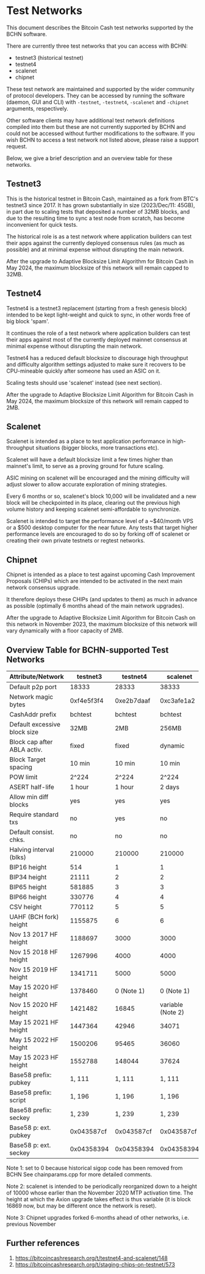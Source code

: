 Test Networks
=============

This document describes the Bitcoin Cash test networks supported by the
BCHN software.

There are currently three test networks that you can access with BCHN:

- testnet3 (historical testnet)
- testnet4
- scalenet
- chipnet

These test network are maintained and supported by the wider community
of protocol developers. They can be accessed by running the software
(daemon, GUI and CLI) with `-testnet`, `-testnet4`, `-scalenet` and
`-chipnet` arguments, respectively.

Other software clients may have additional test network definitions compiled
into them but these are not currently supported by BCHN and could not be
accessed without further modifications to the software. If you wish BCHN
to access a test network not listed above, please raise a support request.

Below, we give a brief description and an overview table for these networks.

Testnet3
--------

This is the historical testnet in Bitcoin Cash, maintained as a fork from
BTC's testnet3 since 2017. It has grown substantially in size
(2023/Dec/11: 45GB), in part due to scaling tests that deposited a number
of 32MB blocks, and due to the resulting time to sync a test node from
scratch, has become inconvenient for quick tests.

The historical role is as a test network where application builders can
test their apps against the currently deployed consensus rules (as much
as possible) and at minimal expense without disrupting the main network.

After the upgrade to Adaptive Blocksize Limit Algorithm for Bitcoin Cash
in May 2024, the maximum blocksize of this network will remain capped to
32MB.

Testnet4
--------

Testnet4 is a testnet3 replacement (starting from a fresh genesis block)
intended to be kept light-weight and quick to sync, in other words free of
big block 'spam'.

It continues the role of a test network where application builders can
test their apps against most of the currently deployed mainnet consensus
at minimal expense without disrupting the main network.

Testnet4 has a reduced default blocksize to discourage high throughput and
difficulty algorithm settings adjusted to make sure it recovers to be
CPU-mineable quickly after someone has used an ASIC on it.

Scaling tests should use 'scalenet' instead (see next section).

After the upgrade to Adaptive Blocksize Limit Algorithm for Bitcoin Cash
in May 2024, the maximum blocksize of this network will remain capped to
2MB.

Scalenet
--------

Scalenet is intended as a place to test application performance in
high-throughput situations (bigger blocks, more transactions etc).

Scalenet will have a default blocksize limit a few times higher than
mainnet's limit, to serve as a proving ground for future scaling.

ASIC mining on scalenet will be encouraged and the mining difficulty will
adjust slower to allow accurate exploration of mining strategies.

Every 6 months or so, scalenet's block 10,000 will be invalidated and a new
block will be checkpointed in its place, clearing out the previous high volume
history and keeping scalenet semi-affordable to synchronize.

Scalenet is intended to target the performance level of a ~$40/month VPS
or a $500 desktop computer for the near future. Any tests that target higher
performance levels are encouraged to do so by forking off of scalenet or
creating their own private testnets or regtest networks.

Chipnet
-------

Chipnet is intended as a place to test against upcoming Cash Improvement
Proposals (CHIPs) which are intended to be activated in the next main network
consensus upgrade.

It therefore deploys these CHIPs (and updates to them) as much in advance as
possible (optimally 6 months ahead of the main network upgrades).

After the upgrade to Adaptive Blocksize Limit Algorithm for Bitcoin Cash
on this network in November 2023, the maximum blocksize of this network will
vary dynamically with a floor capacity of 2MB.

Overview Table for BCHN-supported Test Networks
-----------------------------------------------

| Attribute/Network            |  testnet3   |   testnet4   |  scalenet   |   chipnet   |
|------------------------------|-------------|--------------|-------------|-------------|
| Default p2p port             |  18333      |  28333       |  38333      |  48333      |
| Network magic bytes          |  0xf4e5f3f4 |  0xe2b7daaf  |  0xc3afe1a2 |  0xe2b7daaf |
| CashAddr prefix              |  bchtest    |  bchtest     |  bchtest    |  bchtest    |
| Default excessive block size |  32MB       |  2MB         |  256MB      |  2MB        |
| Block cap after ABLA activ.  |  fixed      |  fixed       |  dynamic    |  dynamic    |
| Block Target spacing         |  10 min     |  10 min      |  10 min     |  10 min     |
| POW limit                    |  2^224      |  2^224       |  2^224      |  2^224      |
| ASERT half-life              |  1 hour     |  1 hour      |  2 days     |  1 hour     |
| Allow min diff blocks        |  yes        |  yes         |  yes        |  yes        |
| Require standard txs         |  no         |  yes         |  no         |  yes        |
| Default consist. chks.       |  no         |  no          |  no         |  no         |
| Halving interval (blks)      |  210000     |  210000      |  210000     |  210000     |
| BIP16 height                 |  514        |  1           |  1          |  1          |
| BIP34 height                 |  21111      |  2           |  2          |  2          |
| BIP65 height                 |  581885     |  3           |  3          |  3          |
| BIP66 height                 |  330776     |  4           |  4          |  4          |
| CSV height                   |  770112     |  5           |  5          |  5          |
| UAHF (BCH fork) height       |  1155875    |  6           |  6          |  6          |
| Nov 13 2017 HF height        |  1188697    |  3000        |  3000       |  3000       |
| Nov 15 2018 HF height        |  1267996    |  4000        |  4000       |  4000       |
| Nov 15 2019 HF height        |  1341711    |  5000        |  5000       |  5000       |
| May 15 2020 HF height        |  1378460    |  0 (Note 1)  |  0 (Note 1) |  0 (Note 1) |
| Nov 15 2020 HF height        |  1421482    |  16845       |  variable (Note 2) |  16845      |
| May 15 2021 HF height        |  1447364    |  42946       |  34071      |  42946      |
| May 15 2022 HF height        |  1500206    |  95465       |  36060      |  95465      |
| May 15 2023 HF height        |  1552788    |  148044      |  37624      |  121957 (Note 3)    |
| Base58 prefix: pubkey        |  1, 111     |  1, 111      |  1, 111     |  1, 111     |
| Base58 prefix: script        |  1, 196     |  1, 196      |  1, 196     |  1, 196     |
| Base58 prefix: seckey        |  1, 239     |  1, 239      |  1, 239     |  1, 239     |
| Base58 p: ext. pubkey        |  0x043587cf |  0x043587cf  |  0x043587cf |  0x043587cf |
| Base58 p: ext. seckey        |  0x04358394 |  0x04358394  |  0x04358394 |  0x04358394 |

Note 1: set to 0 because historical sigop code has been removed from BCHN
        See chainparams.cpp for more detailed comments.

Note 2: scalenet is intended to be periodically reorganized down to a
        height of 10000 whose earlier than the November 2020 MTP activation
        time. The height at which the Axion upgrade takes effect is thus
        variable (it is block 16869 now, but may be different once the
        network is reset).

Note 3: Chipnet upgrades forked 6-months ahead of other networks, i.e. previous November

Further references
------------------

1. <https://bitcoincashresearch.org/t/testnet4-and-scalenet/148>
2. <https://bitcoincashresearch.org/t/staging-chips-on-testnet/573>
